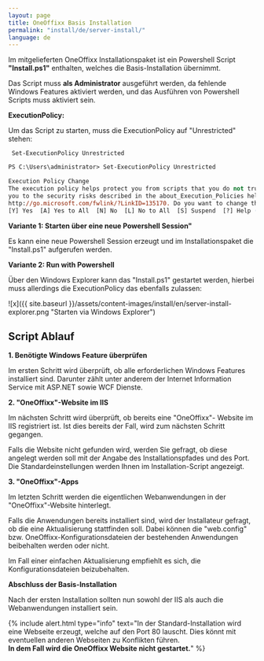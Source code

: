 ```yaml
---
layout: page
title: OneOffixx Basis Installation
permalink: "install/de/server-install/"
language: de
---
```


Im mitgelieferten OneOffixx Installationspaket ist ein Powershell Script __"Install.ps1"__ enthalten, welches die Basis-Installation übernimmt.

Das Script muss __als Administrator__ ausgeführt werden, da fehlende Windows Features aktiviert werden, und das Ausführen von Powershell Scripts muss aktiviert sein. 

__ExecutionPolicy:__

Um das Script zu starten, muss die ExecutionPolicy auf "Unrestricted" stehen:

     Set-ExecutionPolicy Unrestricted

```ps
PS C:\Users\administrator> Set-ExecutionPolicy Unrestricted

Execution Policy Change
The execution policy helps protect you from scripts that you do not trust. Changing the execution policy might expose
you to the security risks described in the about_Execution_Policies help topic at
http://go.microsoft.com/fwlink/?LinkID=135170. Do you want to change the execution policy?
[Y] Yes  [A] Yes to All  [N] No  [L] No to All  [S] Suspend  [?] Help (default is "N"): y
```

__Variante 1: Starten über eine neue Powershell Session"__

Es kann eine neue Powershell Session erzeugt und im Installationspaket die "Install.ps1" aufgerufen werden.

__Variante 2: Run with Powershell__

Über den Windows Explorer kann das "Install.ps1" gestartet werden, hierbei muss allerdings die ExecutionPolicy das ebenfalls zulassen:

![x]({{ site.baseurl }}/assets/content-images/install/en/server-install-explorer.png "Starten via Windows Explorer")

## Script Ablauf

__1. Benötigte Windows Feature überprüfen__

Im ersten Schritt wird überprüft, ob alle erforderlichen Windows Features installiert sind. Darunter zählt unter anderem der Internet Information Service mit ASP.NET sowie WCF Dienste.

__2. "OneOffixx"-Website im IIS__

Im nächsten Schritt wird überprüft, ob bereits eine "OneOffixx"- Website im IIS registriert ist. Ist dies bereits der Fall, wird zum nächsten Schritt gegangen.

Falls die Website nicht gefunden wird, werden Sie gefragt, ob diese angelegt werden soll mit der Angabe des Installationspfades und des Port. Die Standardeinstellungen werden Ihnen im Installation-Script angezeigt.

__3. "OneOffixx"-Apps__

Im letzten Schritt werden die eigentlichen Webanwendungen in der "OneOffixx"-Website hinterlegt.

Falls die Anwendungen bereits installiert sind, wird der Installateur gefragt, ob die eine Aktualisierung stattfinden soll. Dabei können die "web.config" bzw. OneOffixx-Konfigurationsdateien der bestehenden Anwendungen beibehalten werden oder nicht. 

Im Fall einer einfachen Aktualisierung empfiehlt es sich, die Konfigurationsdateien beizubehalten.

__Abschluss der Basis-Installation__

Nach der ersten Installation sollten nun sowohl der IIS als auch die Webanwendungen installiert sein.

{% include alert.html type="info" text="In der Standard-Installation wird eine Webseite erzeugt, welche auf den Port 80 lauscht. Dies könnt mit eventuellen anderen Webseiten zu Konflikten führen. <br/><b>In dem Fall wird die OneOffixx Website nicht gestartet.</b>" %}

